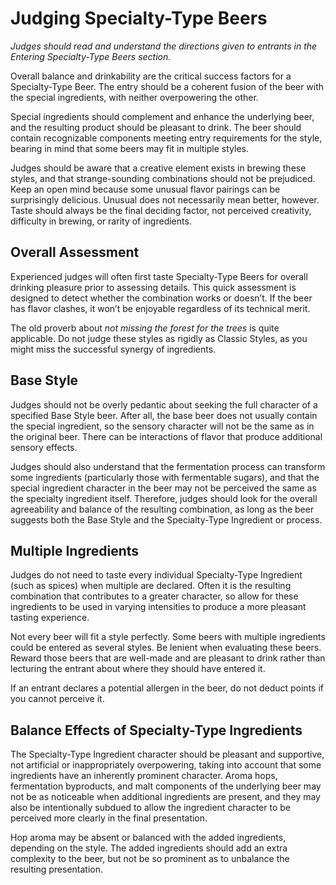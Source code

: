 # Judging Specialty-Type Beers

_Judges should read and understand the directions given to entrants in the Entering Specialty-Type Beers section._

Overall balance and drinkability are the critical success factors for a Specialty-Type Beer. The entry should be a coherent fusion of the beer with the special ingredients, with neither overpowering the other. 

Special ingredients should complement and enhance the underlying beer, and the resulting product should be pleasant to drink. The beer should contain recognizable components meeting entry requirements for the style, bearing in mind that some beers may fit in multiple styles.

Judges should be aware that a creative element exists in brewing these styles, and that strange-sounding combinations should not be prejudiced. Keep an open mind because some unusual flavor pairings can be surprisingly delicious. Unusual does not necessarily mean better, however. Taste should always be the final deciding factor, not perceived creativity, difficulty in brewing, or rarity of ingredients.

## Overall Assessment

Experienced judges will often first taste Specialty-Type Beers for overall drinking pleasure prior to assessing details. This quick assessment is designed to detect whether the combination works or doesn’t. If the beer has flavor clashes, it won’t be enjoyable regardless of its technical merit. 

The old proverb about _not missing the forest for the trees_ is quite applicable. Do not judge these styles as rigidly as Classic Styles, as you might miss the successful synergy of ingredients. 

## Base Style

Judges should not be overly pedantic about seeking the full character of a specified Base Style beer. After all, the base beer does not usually contain the special ingredient, so the sensory character will not be the same as in the original beer. There can be interactions of flavor that produce additional sensory effects. 

Judges should also understand that the fermentation process can transform some ingredients (particularly those with fermentable sugars), and that the special ingredient character in the beer may not be perceived the same as the specialty ingredient itself. Therefore, judges should look for the overall agreeability and balance of the resulting combination, as long as the beer suggests both the Base Style and the Specialty-Type Ingredient or process.

## Multiple Ingredients

Judges do not need to taste every individual Specialty-Type Ingredient (such as spices) when multiple are declared. Often it is the resulting combination that contributes to a greater character, so allow for these ingredients to be used in varying intensities to produce a more pleasant tasting experience.

Not every beer will fit a style perfectly. Some beers with multiple ingredients could be entered as several styles. Be lenient when evaluating these beers. Reward those beers that are well-made and are pleasant to drink rather than lecturing the entrant about where they should have entered it.

If an entrant declares a potential allergen in the beer, do not deduct points if you cannot perceive it.

## Balance Effects of Specialty-Type Ingredients

The Specialty-Type Ingredient character should be pleasant and supportive, not artificial or inappropriately overpowering, taking into account that some ingredients have an inherently prominent character. Aroma hops, fermentation byproducts, and malt components of the underlying beer may not be as noticeable when additional ingredients are present, and they may also be intentionally subdued to allow the ingredient character to be perceived more clearly in the final presentation. 

Hop aroma may be absent or balanced with the added ingredients, depending on the style. The added ingredients should add an extra complexity to the beer, but not be so prominent as to unbalance the resulting presentation.